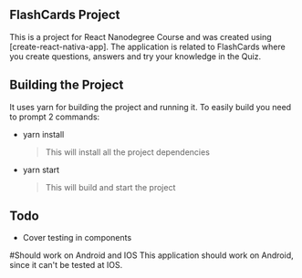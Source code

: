 ## FlashCards Project
This is a project for React Nanodegree Course and was created using [create-react-nativa-app].
The application is related to FlashCards where you create questions, answers and try your knowledge in the Quiz.

## Building the Project

It uses yarn for building the project and running it.
To easily build you need to prompt 2 commands:
* yarn install
  >This will install all the project dependencies
* yarn start
  >This will build and start the project

## Todo
* Cover testing in components

#Should work on Android and IOS
This application should work on Android, since it can't be tested at IOS.